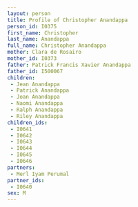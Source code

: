 ```yaml
---
layout: person
title: Profile of Christopher Anandappa
person_id: I0375
first_name: Christopher
last_name: Anandappa
full_name: Christopher Anandappa
mother: Clara de Rosairo
mother_id: I0373
father: Patrick Francis Xavier Anandappa
father_id: I500067
children:
 - Jean Anandappa
 - Patrick Anandappa
 - Joan Anandappa
 - Naomi Anandappa
 - Ralph Anandappa
 - Riley Anandappa
children_ids:
 - I0641
 - I0642
 - I0643
 - I0644
 - I0645
 - I0646
partners:
 - Merl Iyam Perumal
partner_ids:
 - I0640
sex: M
---
```


